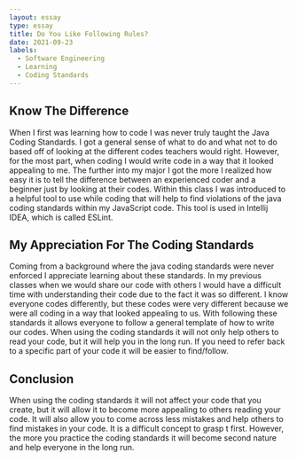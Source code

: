 ```yaml
---
layout: essay
type: essay
title: Do You Like Following Rules?
date: 2021-09-23
labels:
  - Software Engineering
  - Learning
  - Coding Standards
---
```


## Know The Difference

When I first was learning how to code I was never truly taught the Java Coding Standards. I got a general sense of what to do and what not to do based off of looking at the different codes teachers would right. However, for the most part, when coding I would write code in a way that it looked appealing to me. The further into my major I got the more I realized how easy it is to tell the difference between an experienced coder and a beginner just by looking at their codes. Within this class I was introduced to a helpful tool to use while coding that will help to find violations of the java coding standards within my JavaScript code. This tool is used in Intellij IDEA, which is called ESLint.

## My Appreciation For The Coding Standards 

Coming from a background where the java coding standards were never enforced I appreciate learning about these standards. In my previous classes when we would share our code with others I would have a difficult time with understanding their code due to the fact it was so different. I know everyone codes differently, but these codes were very different because we were all coding in a way that looked appealing to us. With following these standards it allows everyone to follow a general template of how to write our codes. When using the coding standards it will not only help others to read your code, but it will help you in the long run. If you need to refer back to a specific part of your code it will be easier to find/follow. 

## Conclusion 

When using the coding standards it will not affect your code that you create, but it will allow it to become more appealing to others reading your code. It will also allow you to come across less mistakes and help others to find mistakes in your code. It is a difficult concept to grasp t first. However, the more you practice the coding standards it will become second nature and help everyone in the long run. 
